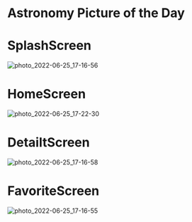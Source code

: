 # Astronomy Picture of the Day

    
# SplashScreen 

![photo_2022-06-25_17-16-56](https://user-images.githubusercontent.com/92745372/175771205-b57f51b1-a25d-4ab3-9f72-f6851293628c.jpg)


# HomeScreen

![photo_2022-06-25_17-22-30](https://user-images.githubusercontent.com/92745372/175771344-dccdcbf6-3058-42ab-8699-dd2206e04023.jpg)


# DetailtScreen

![photo_2022-06-25_17-16-58](https://user-images.githubusercontent.com/92745372/175771352-30d7e97a-d048-45db-bbd6-4bca354f7a23.jpg)


# FavoriteScreen

![photo_2022-06-25_17-16-55](https://user-images.githubusercontent.com/92745372/175771363-4b77fc0e-b8f8-4c08-89b0-ddbfb44bd435.jpg)

